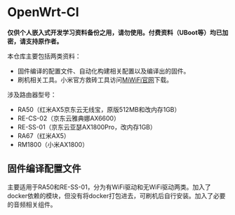 # OpenWrt-CI

**仅供个人嵌入式开发学习资料备份之用，请勿使用。付费资料（UBoot等）均已加密，请支持原作者。**

本仓库主要包括两类资料：

- 固件编译的配置文件、自动化构建相关配置以及编译出的固件。
- 刷机相关工具。小米官方救砖工具访问[MiWiFi官网](https://www.miwifi.com/miwifi_download.html)下载。

涉及路由器型号：

- RA50（红米AX5京东云无线宝，原版512MB和改内存1GB）
- RE-CS-02（京东云雅典娜AX6600）
- RE-SS-01（京东云亚瑟AX1800Pro，改内存1GB）
- RA67（红米AX5）
- RM1800（小米AX1800）

## 固件编译配置文件

主要适用于RA50和RE-SS-01，分为有WiFi驱动和无WiFi驱动两类。加入了docker依赖的模块，但没有将docker打包进去，可刷机后自行安装。加入了必要的音频相关组件。

